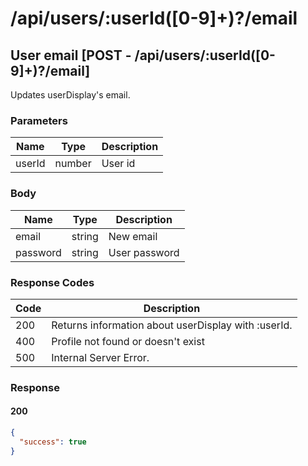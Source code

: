 # /api/users/:userId([0-9]+)?/email

## User email [POST - /api/users/:userId([0-9]+)?/email]

Updates userDisplay's email.

### Parameters

| Name   | Type   | Description |
|--------|--------|-------------|
| userId | number | User id     |

### Body

| Name     | Type   | Description   |
|----------|--------|---------------|
| email    | string | New email     |
| password | string | User password |

### Response Codes

| Code | Description                                  |
|------|----------------------------------------------|
| 200  | Returns information about userDisplay with :userId. |
| 400  | Profile not found or doesn't exist           |
| 500  | Internal Server Error.                       |

### Response

#### 200

```json
{
  "success": true
}
```
